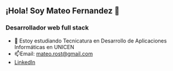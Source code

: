 ## ¡Hola! Soy Mateo Fernandez 👋
### Desarrollador web full stack

- 🌱 Estoy estudiando Tecnicatura en Desarrollo de Aplicaciones Informáticas en UNICEN
- 📫Email: mateo.rost@gmail.com
- <a  href="https://www.linkedin.com/in/emanuelmateofernandez/" target="_blank">LinkedIn</a>


<!--
**mateoymichis/mateoymichis** is a ✨ _special_ ✨ repository because its `README.md` (this file) appears on your GitHub profile.

Here are some ideas to get you started:

- 🔭 I’m currently working on ...
- 🌱 I’m currently learning ...
- 👯 I’m looking to collaborate on ...
- 🤔 I’m looking for help with ...
- 💬 Ask me about ...
- 📫 How to reach me: ...
- 😄 Pronouns: ...
- ⚡ Fun fact: ...
-->

